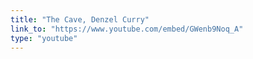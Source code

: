 ```yaml
---
title: "The Cave, Denzel Curry"
link_to: "https://www.youtube.com/embed/GWenb9Noq_A"
type: "youtube"
---
```

